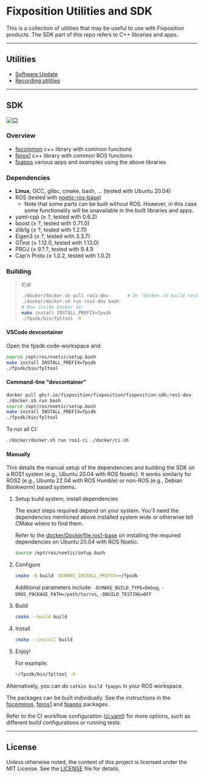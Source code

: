# Fixposition Utilities and SDK

This is a collection of utilities that may be useful to use with Fixposition products.
The SDK part of this repo refers to C++ libraries and apps.


---
## Utilities

- [Software Update](software_update/README.md)
- [Recording utilities](record/README.md)


---
## SDK

[![CI](https://github.com/fixposition/fixposition_utility/actions/workflows/ci.yml/badge.svg)](https://github.com/fixposition/fixposition_utility/actions/workflows/ci.yml)

### Overview

- [fpcommon](fpcommon/README.md) c++ library with common functions
- [fpros1](fpros1/README.md) c++ library with common ROS functions
- [fpapps](fpapps/README.md) various apps and examples using the above libraries

### Dependencies

- **Linux**, GCC, glibc, cmake, bash, ... (tested with Ubuntu 20.04)
- ROS (tested with [noetic-ros-base](https://hub.docker.com/_/ros/))
    - Note that some parts can be built without ROS. However, in this case some functionality will be unavailable
      in the built libraries and apps.
- yaml-cpp        (≥ ?,      tested with 0.6.2)
- boost           (≥ ?,      tested with 0.71.0)
- zlib1g          (≥ ?,      tested with 1.2.11)
- Eigen3          (≥ ?,      tested with 3.3.7)
- GTest           (≥ 1.12.0, tested with 1.13.0)
- PROJ            (≥ 9.?.?,  tested with 9.4.1)
- Cap'n Proto     (≥ 1.0.2,  tested with 1.0.2)

### Building

> *tl;dr*
> ```sh
> ./docker/docker.sh pull ros1-dev       # Or "docker.sh build ros1-dev" to build it locally
> ./docker/docker.sh run ros1-dev bash
> # Now inside Docker do:
> make install INSTALL_PREFIX=fpsdk
> ./fpsdk/bin/fpltool -h
> ```

#### VSCode devcontainer

Open the fpsdk.code-workspace and:

```sh
source /opt/ros/noetic/setup.bash
make install INSTALL_PREFIX=fpsdk
./fpsdk/bin/fpltool
```

#### Command-line "devcontainer"

```sh
docker pull ghcr.io/fixposition/fixposition/fixposition-sdk:ros1-dev
./docker.sh run bash
source /opt/ros/noetic/setup.bash
make install INSTALL_PREFIX=fpsdk
./fpsdk/bin/fpltool
```

To run all CI:

```sh
./docker/docker.sh run ros1-ci ./docker/ci.sh
```

#### Manually

This details the manual setup of the dependencies and building the SDK on a ROS1 system (e.g., Ubuntu 20.04 with ROS
Noetic). It works similarly for ROS2 (e.g., Ubuntu 22.04 with ROS Humble) or non-ROS (e.g., Debian Bookworm) based
systems.


1. Setup build system, install dependencies

    The exact steps required depend on your system. You'll need the dependencies mentioned above installed system wide
    or otherwise tell CMake where to find them.

    Refer to the [docker/Dockerfile.ros1-base](Dockerfile.ros1-base) on installing the required dependencies on Ubuntu
    20.04 with ROS Noetic.

    ```sh
    source /opt/ros/noetic/setup.bash
    ```

3. Configure

    ```sh
    cmake -B build -DCMAKE_INSTALL_PREFIX=~/fpsdk
    ```

    Additional parameters include: `-DCMAKE_BUILD_TYPE=Debug`, `-DROS_PACKAGE_PATH=/path/to/ros`, `-DBUILD_TESTING=OFF`

4. Build

    ```sh
    cmake --build build
    ```

5. Install

    ```sh
    cmake --install build
    ```

6. Enjoy!

    For example:

    ```sh
    ~/fpsdk/bin/fpltool -h
    ```

Alternatively, you can do `catkin build fpapps` in your ROS workspace.

The packages can be built individually. See the instructions in the [fpcommon](fpcommon/README.md),
[fpros1](fpros1/README.md) and [fpapps](fpapps/README.md) packages.

Refer to the CI workflow configuration ([ci.yaml](./.github/workflows/ci.yml)) for more options, such as different build
configurations or running tests.

---
## License

Unless otherwise noted, the content of this project is licensed under the MIT License.
See the [LICENSE](LICENSE) file for details.
